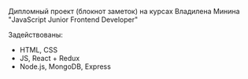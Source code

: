 Дипломный проект (блокнот заметок) на курсах Владилена Минина "JavaScript Junior Frontend Developer"

Задействованы:

-   HTML, CSS
-   JS, React + Redux
-   Node.js, MongoDB, Express
